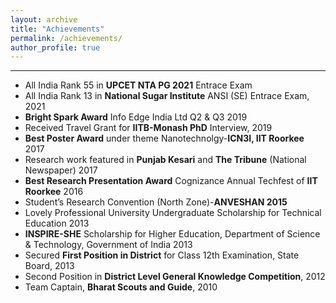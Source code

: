 ```yaml
---
layout: archive
title: "Achievements"
permalink: /achievements/
author_profile: true
---
```

---
- All India Rank 55 in **UPCET NTA PG 2021** Entrace Exam
- All India Rank 13 in **National Sugar Institute** ANSI (SE) Entrace Exam, 2021
- **Bright Spark Award** Info Edge India Ltd Q2 & Q3 2019
- Received Travel Grant for **IITB-Monash PhD** Interview, 2019
- **Best Poster Award** under theme Nanotechnolgy-**ICN3I, IIT Roorkee** 2017
- Research work featured in **Punjab Kesari** and **The Tribune** (National Newspaper) 2017
- **Best Research Presentation Award** Cognizance Annual Techfest of **IIT Roorkee** 2016
- Student’s Research Convention (North Zone)-**ANVESHAN 2015**
- Lovely Professional University Undergraduate Scholarship for Technical Education 2013
- **INSPIRE-SHE** Scholarship for Higher Education, Department of Science & Technology, Government of India 2013
- Secured **First Position in District** for Class 12th Examination, State Board, 2013
- Second Position in **District Level General Knowledge Competition**, 2012
- Team Captain, **Bharat Scouts and Guide**, 2010
